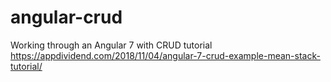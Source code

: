 # angular-crud
Working through an Angular 7 with CRUD tutorial
https://appdividend.com/2018/11/04/angular-7-crud-example-mean-stack-tutorial/
